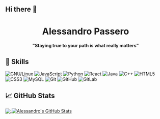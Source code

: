 ## Hi there 👋

<h1 align="center">Alessandro Passero </h1>

<p align="center">
 
 <h4 align="center">	"Staying true to your path is what really matters" </h4>
</p>



## 🔧 Skills

![GNU/Linux](https://img.shields.io/badge/-OS-Linux?style=flat-square&logo=linux&logoColor=black)
![JavaScript](https://img.shields.io/badge/-JavaScript-black?style=flat-square&logo=javascript)
![Python](https://img.shields.io/badge/-Python-black?style=flat-square&logo=Python)
![React](https://img.shields.io/badge/-React-black?style=flat-square&logo=react)
![Java](https://img.shields.io/badge/-java-E34A86?style=flat-square&logo=java)
![C++](https://img.shields.io/badge/-C++-00599C?style=flat-square&logo=c)
![HTML5](https://img.shields.io/badge/-HTML5-E34F26?style=flat-square&logo=html5&logoColor=white)
![CSS3](https://img.shields.io/badge/-CSS3-1572B6?style=flat-square&logo=css3)
![MySQL](https://img.shields.io/badge/-MySQL-black?style=flat-square&logo=mysql)
![Git](https://img.shields.io/badge/-Git-black?style=flat-square&logo=git)
![GitHub](https://img.shields.io/badge/-GitHub-181717?style=flat-square&logo=github)
![GitLab](https://img.shields.io/badge/-GitLab-FCA121?style=flat-square&logo=gitlab)


## &#x1f4c8; GitHub Stats

<a href="https://github.com/alessandropassero/alessandropassero">
  <img align="center" src="https://github-readme-stats.vercel.app/api/top-langs/?username=alessandropassero&hide=qml,java&theme=synthwave" />
</a>
<a href="https://github.com/alessandropassero/alessandropassero">
  <img align="center" src="https://github-readme-stats.vercel.app/api?username=alessandropassero&theme=synthwave" alt="Alessandro's GitHub Stats" />
</a>


